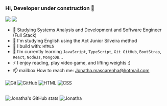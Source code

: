 ### Hi, Developer under construction 🚀

[<img src="https://img.shields.io/badge/instagram-%2312100E.svg?&style=for-the-badge&logo=instagram&color=405DE6" />](https://www.instagram.com/jonathamascarenhas/) 
[<img src="https://img.shields.io/badge/linkedin-%230077B5.svg?&style=for-the-badge&logo=linkedin&logoColor=white" />](https://www.linkedin.com/in/jonatha-mascarenhas-a97139207/)

- 🏢 Studying Systems Analysis and Development and Software Engineer (Full Stack)
- 🏢 I'm studying English using the Act Junior Silveira method
- 🧰 I build with: `HTML5`
- 🌱 I’m currently learning `JavaScript`, `TypeScript`, `Git GitHub`, `BootStrap`, `React`, `NodeJs`, `MongoDB`...
- ⚡ I enjoy reading, play video game, and lifting weights :)
- 📫 mailbox How to reach me: Jonatha.mascarenha@hotmail.com

<div>
  <img align="center" alt="Git" src="https://img.shields.io/badge/GIT-E44C30?style=for-the-badge&logo=git&logoColor=white">
  <img align="center" alt="GitHub" src="https://img.shields.io/badge/GitHub-100000?style=for-the-badge&logo=github&logoColor=white">
  <img align="center" alt="HTML" src="https://img.shields.io/badge/HTML5-E34F26?style=for-the-badge&logo=html5&logoColor=white">
  <img align="center" alt="CSS" src="https://img.shields.io/badge/CSS3-1572B6?style=for-the-badge&logo=css3&logoColor=white">
</div>
<br>


 ![Jonatha's GitHub stats](https://github-readme-stats.vercel.app/api?username=Mascarenhas28&show_icons=true&theme=radical)
 ![Jonatha](https://github-readme-stats.vercel.app/api/top-langs/?username=Mascarenhas28&hide_progress=truelayout=compact&langs_count=16&theme=radical)

## 


